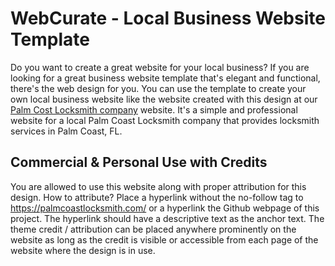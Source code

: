 # WebCurate - Local Business Website Template
Do you want to create a great website for your local business? If you are looking for a great business website template that's elegant and functional, there's the web design for you. You can use the template to create your own local business website like the website created with this design at our [Palm Cost Locksmith company](https://palmcoastlocksmith.com/) website. It's a simple and professional website for a local Palm Coast Locksmith company that provides locksmith services in Palm Coast, FL.
## Commercial & Personal Use with Credits
You are allowed to use this website along with proper attribution for this design. How to attribute? Place a hyperlink without the no-follow tag to https://palmcoastlocksmith.com/ or a hyperlink the Github webpage of this project. The hyperlink should have a descriptive text as the anchor text. The theme credit / attribution can be placed anywhere prominently on the website as long as the credit is visible or accessible from each page of the website where the design is in use.
